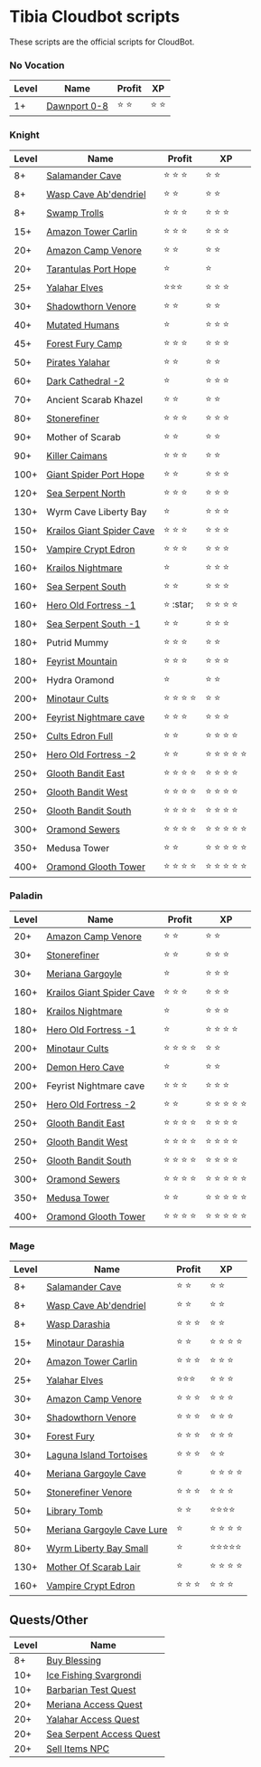 # Tibia Cloudbot scripts

These scripts are the official scripts for CloudBot.

### No Vocation
| Level | Name                            | Profit                                  | XP                                      |
| ----- | ------------------------------- | --------------------------------------- | --------------------------------------- |
| 1+    | [Dawnport 0-8](dawnport/setup.json)             | :star: :star:                           | :star: :star:                           |

### Knight
| Level | Name                            | Profit                                  | XP                                      |
| ----- | ------------------------------- | --------------------------------------- | --------------------------------------- |
| 8+    | [Salamander Cave](salamander_cave/setup.json)             | :star: :star: :star:                          | :star: :star:                           |
| 8+    | [Wasp Cave Ab'dendriel](wasp_ab/setup_ek.json)  | :star: :star:                          | :star: :star:                           |
| 8+    | [Swamp Trolls](swamp_troll/setup.json)                | :star: :star: :star:                    | :star: :star: :star:                    |
| 15+   | [Amazon Tower Carlin](carlin_amazon_tower/setup.json)  | :star: :star: :star:    | :star: :star: :star:                    |
| 20+   | [Amazon Camp Venore](venore_amazon_camp/setup.json)   | :star: :star:                           | :star: :star:                           |
| 20+   | [Tarantulas Port Hope](tarantula_cave/setup.json)  | :star:                                  | :star:                                  |
| 25+   | [Yalahar Elves](yalahar_elves/setup_ek.json)  | :star::star::star:                                  | :star: :star: :star:                         |
| 30+   | [Shadowthorn Venore](elves_venore/setup.json)   | :star: :star:                           | :star: :star:                           |
| 40+   | [Mutated Humans](mutated_humans/setup.json) | :star:                                  | :star: :star: :star:             |
| 45+   | [Forest Fury Camp](forest_fury/setup.json)               | :star: :star: :star:                    | :star: :star: :star:                    |
| 50+   | [Pirates Yalahar](pirates_yalahar/setup.json)                 | :star: :star:                           | :star: :star:                           |
| 60+   | [Dark Cathedral -2](dark_cathedral/setup.json)   | :star:                                  | :star: :star: :star:                    |
| 70+   | Ancient Scarab Khazel           | :star: :star:                           | :star: :star:                    |     
| 80+   | [Stonerefiner](stonerefiner/setup_ek.json) | :star: :star: :star:                    | :star: :star: :star:                    |
| 90+   | Mother of Scarab                | :star: :star:                           | :star: :star:                    |  
| 90+   | [Killer Caimans](killer_caimans/setup.json)                  | :star: :star: :star:                    | :star: :star:                           |
| 100+  | [Giant Spider Port Hope](giant_spider_cave/setup_ek.json)          | :star: :star:                           | :star: :star: :star:     |         
| 120+  | [Sea Serpent North](sea_serpent/setup_ek_north.json) | :star: :star: :star:                    | :star: :star: :star:                    | 
| 130+  | Wyrm Cave Liberty Bay           | :star:                                  | :star: :star: :star:                    |    
| 150+  | [Krailos Giant Spider Cave](krailos_spider_cave/setup.json)       | :star: :star: :star:                    | :star: :star: :star:                    |              
| 150+  | [Vampire Crypt Edron](vampire_crypt_edron/setup_ek.json)             | :star: :star: :star:                    | :star: :star: :star:                    |
| 160+  | [Krailos Nightmare](krailos_nightmare/setup_ek.json) | :star:                                  | :star: :star: :star:                    |
| 160+  | [Sea Serpent South](sea_serpent/setup_ek_south.json) | :star: :star:                           | :star: :star: :star:                    |
| 160+  | [Hero Old Fortress -1](hero_fortress/setup_ek.json)   | :star: :star;                          | :star: :star: :star: :star:             |  
| 180+  | [Sea Serpent South -1](sea_serpent/setup_ek_south_down.json) | :star: :star:                           | :star: :star: :star:                    |
| 180+  | Putrid Mummy                    | :star: :star: :star:                    | :star: :star:                           |
| 180+  | [Feyrist Mountain](feyrist_mountain/setup.json)                | :star: :star: :star:                    | :star: :star: :star:                    |    
| 200+  | Hydra Oramond                   | :star:                                  | :star: :star:                           |
| 200+  | [Minotaur Cults](minotaur_cults/setup_ek.json) | :star: :star: :star: :star:             | :star: :star:                           |
| 200+  | [Feyrist Nightmare cave](feyrist_nightmare_cave/setup.json)| :star: :star: :star:             | :star: :star: :star:       
| 250+  | [Cults Edron Full](edron_cults/) | :star: :star:                           | :star: :star: :star: :star:             |
| 250+  | [Hero Old Fortress -2](hero_fortress_down/setup_ek.json)    | :star: :star:                           | :star: :star: :star: :star: :star:      |   
| 250+  | [Glooth Bandit East](glooth_bandit_east/setup_ek.json)  | :star: :star: :star: :star:             | :star: :star: :star: :star:             | 
| 250+  | [Glooth Bandit West](glooth_bandit_west/setup_ek.json)  | :star: :star: :star: :star:             | :star: :star: :star: :star:             | 
| 250+  | [Glooth Bandit South](glooth_bandit_south/setup_ek.json)  | :star: :star: :star: :star:             | :star: :star: :star: :star:             | 
| 300+  | [Oramond Sewers](oramond_sewers/setup_ek.json) | :star: :star: :star: :star:             | :star: :star: :star: :star: :star:      |
| 350+  | Medusa Tower                    | :star: :star:                           | :star: :star: :star: :star: :star:      |
| 400+  | [Oramond Glooth Tower](oramond_tower/setup_ek.json) | :star: :star: :star: :star:             | :star: :star: :star: :star: :star:      |       

### Paladin

| Level | Name                            | Profit                                  | XP                                      |
| ----- | ------------------------------- | --------------------------------------- | --------------------------------------- |
| 20+   | [Amazon Camp Venore](venore_amazon_camp/setup_rp.json)   | :star: :star:                           | :star: :star:                           |
| 30+   | [Stonerefiner](stonerefiner/setup_rp.json) | :star: :star:              | :star: :star: :star:                    |
| 30+   | [Meriana Gargoyle](meriana_gargoyle/setup_rp.json)            | :star:                                  | :star: :star: :star:                          |
| 160+  | [Krailos Giant Spider Cave](krailos_spider_cave/setup_rp.json)       | :star: :star: :star:                    | :star: :star: :star:                    |              
| 180+  | [Krailos Nightmare](krailos_nightmare/setup_rp.json) | :star:                                  | :star: :star: :star:                    |
| 180+  | [Hero Old Fortress -1](hero_fortress/setup_rp.json)            | :star:                                  | :star: :star: :star: :star:             |  
| 200+  | [Minotaur Cults](minotaur_cults/setup_rp.json)          | :star: :star: :star: :star:             | :star: :star:                           |
| 200+  | [Demon Hero Cave](demon_hero_cave/setup_rp.json)          | :star:        | :star: :star:                           |
| 200+  | Feyrist Nightmare cave          | :star: :star: :star:                    | :star: :star: :star:                    |      
| 250+  | [Hero Old Fortress -2](hero_fortress_down/setup_rp.json)    | :star: :star:                           | :star: :star: :star: :star: :star:      |   
| 250+  | [Glooth Bandit East](glooth_bandit_east/setup_rp.json)  | :star: :star: :star: :star:             | :star: :star: :star: :star:             | 
| 250+  | [Glooth Bandit West](glooth_bandit_west/setup_rp.json)  | :star: :star: :star: :star:             | :star: :star: :star: :star:             | 
| 250+  | [Glooth Bandit South](glooth_bandit_south/setup_rp.json)  | :star: :star: :star: :star:             | :star: :star: :star: :star:             | 
| 300+  | [Oramond Sewers](oramond_sewers/setup_rp.json) | :star: :star: :star: :star:             | :star: :star: :star: :star: :star:      |
| 350+  | [Medusa Tower](medusa_tower/setup_rp.json)     | :star: :star:                           | :star: :star: :star: :star: :star:      |
| 400+  | [Oramond Glooth Tower](oramond_tower/setup_rp.json) | :star: :star: :star: :star:        | :star: :star: :star: :star: :star:      |       

### Mage
| Level | Name                            | Profit                                  | XP                                      |
| ----- | ------------------------------- | --------------------------------------- | --------------------------------------- |
| 8+    | [Salamander Cave](salamander_cave/setup_mage.json)  | :star: :star:                          | :star: :star:                           |
| 8+    | [Wasp Cave Ab'dendriel](wasp_ab/setup_mage.json)  | :star: :star:                          | :star: :star:                           |
| 8+    | [Wasp Darashia](wasp_darashia/setup_mage.json)| :star: :star: :star:      | :star: :star:                           |
| 15+   | [Minotaur Darashia](minotaur_darashia/setup_mage.json)| :star: :star:                           | :star: :star: :star: :star:             |
| 20+   | [Amazon Tower Carlin](carlin_amazon_tower/setup_mage.json)  | :star: :star: :star:    | :star: :star: :star:                    |
| 25+   | [Yalahar Elves](yalahar_elves/setup_mage.json)  | :star::star::star:                                  | :star: :star: :star:                         |
| 30+   | [Amazon Camp Venore](venore_amazon_camp/setup_mage.json)  | :star: :star: :star:    | :star: :star: :star:                    |
| 30+   | [Shadowthorn Venore](elves_venore/setup_mage.json)  | :star: :star: :star:    | :star: :star: :star:                    |
| 30+   | [Forest Fury](forest_fury/setup_mage.json)  | :star: :star: :star:    | :star: :star: :star:                    |
| 30+   | [Laguna Island Tortoises](laguna_island_tortoises/setup_mage.json)   | :star: :star: :star:      | :star: :star:          |
| 40+   | [Meriana Gargoyle Cave](meriana_gargoyle/setup_mage.json) | :star:                                  | :star: :star: :star: :star:         |
| 50+   | [Stonerefiner Venore](stonerefiner/setup_mage.json)  | :star: :star: :star:    | :star: :star: :star:                    |
| 50+   | [Library Tomb](library_tomb/setup_mage.json)| :star: :star:                          | :star::star::star::star:         |
| 50+   | [Meriana Gargoyle Cave Lure](meriana_gargoyle/setup_mage_50.json) | :star:                                  | :star: :star: :star: :star:         |
| 80+   | [Wyrm Liberty Bay Small](wyrm_liberty_bay_small/setup_mage.json)| :star:    | :star::star::star::star::star:         |
| 130+  | [Mother Of Scarab Lair](mother_of_scarab/setup_mage.json) | :star:                    | :star: :star: :star: :star:             |
| 160+  | [Vampire Crypt Edron](vampire_crypt_edron/setup_mage.json) | :star: :star: :star:                    | :star: :star: :star:                    |

## Quests/Other
| Level | Name                            | 
| ----- | ------------------------------- |
| 8+    | [Buy Blessing](buy_blessing/info.txt)                    |
| 10+   | [Ice Fishing Svargrondi](ice_fishing/setup.json)           |
| 10+   | [Barbarian Test Quest](quests/barbarian_test/info.txt)           |
| 20+   | [Meriana Access Quest](quests/meriana/info.txt)           |
| 20+   | [Yalahar Access Quest](quests/yalahar/info.txt)         |
| 20+   | [Sea Serpent Access Quest](quests/sea_serpent/info.txt)        |
| 20+   | [Sell Items NPC](sell_npc/setup.json)                    |
